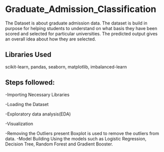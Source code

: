 # Graduate_Admission_Classification
The Dataset is about graduate admission data. The dataset is build in purpose for helping students to understand on what basis they have been scored and selected for particular universities. The predicted output gives an overall idea about how they are selected.
## Libraries Used
scikit-learn, pandas, seaborn, matplotlib, imbalanced-learn
## Steps followed:
-Importing Necessary Libraries

-Loading the Dataset

-Exploratory data analysis(EDA)

-Visualization
  
-Removing the Outliers present
  Boxplot is used to remove the outliers from data.
-Model Building
  Using the models such as Logistic Regression, Decision Tree, Random Forest and Gradient Booster.

